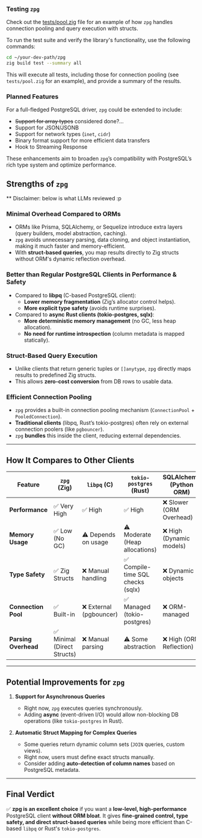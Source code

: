 ### Testing `zpg`

Check out the [tests/pool.zig](https://github.com/thienpow/zpg/blob/main/tests/pool.zig) file for an example of how `zpg` handles connection pooling and query execution with structs.

To run the test suite and verify the library's functionality, use the following commands:

```bash
cd ~/your-dev-path/zpg
zig build test --summary all
```

This will execute all tests, including those for connection pooling (see `tests/pool.zig` for an example), and provide a summary of the results.

### Planned Features
For a full-fledged PostgreSQL driver, `zpg` could be extended to include:

- ~~Support for array types~~ considered done?...
- Support for JSON/JSONB
- Support for network types (`inet`, `cidr`)
- Binary format support for more efficient data transfers
- Hook to Streaming Response

These enhancements aim to broaden `zpg`’s compatibility with PostgreSQL’s rich type system and optimize performance.

## Strengths of `zpg`

** Disclaimer: below is what LLMs reviewed :p

### **Minimal Overhead Compared to ORMs**
- ORMs like Prisma, SQLAlchemy, or Sequelize introduce extra layers (query builders, model abstraction, caching).
- `zpg` avoids unnecessary parsing, data cloning, and object instantiation, making it much faster and memory-efficient.
- With **struct-based queries**, you map results directly to Zig structs without ORM's dynamic reflection overhead.

### **Better than Regular PostgreSQL Clients in Performance & Safety**
- Compared to **libpq** (C-based PostgreSQL client):
  - **Lower memory fragmentation** (Zig’s allocator control helps).
  - **More explicit type safety** (avoids runtime surprises).
- Compared to **async Rust clients (tokio-postgres, sqlx)**:
  - **More deterministic memory management** (no GC, less heap allocation).
  - **No need for runtime introspection** (column metadata is mapped statically).

### **Struct-Based Query Execution**
- Unlike clients that return generic tuples or `[]anytype`, `zpg` directly maps results to predefined Zig structs.
- This allows **zero-cost conversion** from DB rows to usable data.

### **Efficient Connection Pooling**
- `zpg` provides a built-in connection pooling mechanism (`ConnectionPool` + `PooledConnection`).
- **Traditional clients** (libpq, Rust’s tokio-postgres) often rely on external connection poolers (like `pgbouncer`).
- `zpg` **bundles** this inside the client, reducing external dependencies.

---

## **How It Compares to Other Clients**

| Feature            | `zpg` (Zig)  | `libpq` (C) | `tokio-postgres` (Rust) | SQLAlchemy (Python ORM) |
|--------------------|-------------|-------------|-------------------------|-------------------------|
| **Performance**   | ✅ Very High | ✅ High | ✅ High | ❌ Slower (ORM Overhead) |
| **Memory Usage**  | ✅ Low (No GC) | ⚠️ Depends on usage | ⚠️ Moderate (Heap allocations) | ❌ High (Dynamic models) |
| **Type Safety**   | ✅ Zig Structs | ❌ Manual handling | ✅ Compile-time SQL checks (sqlx) | ❌ Dynamic objects |
| **Connection Pool** | ✅ Built-in | ❌ External (pgbouncer) | ✅ Managed (tokio-postgres) | ❌ ORM-managed |
| **Parsing Overhead** | ✅ Minimal (Direct Structs) | ❌ Manual parsing | ⚠️ Some abstraction | ❌ High (ORM Reflection) |

---

## **Potential Improvements for `zpg`**

1. **Support for Asynchronous Queries**
   - Right now, `zpg` executes queries synchronously.
   - Adding **async** (event-driven I/O) would allow non-blocking DB operations (like `tokio-postgres` in Rust).

2. **Automatic Struct Mapping for Complex Queries**
   - Some queries return dynamic column sets (`JOIN` queries, custom views).
   - Right now, users must define exact structs manually.
   - Consider adding **auto-detection of column names** based on PostgreSQL metadata.

---

## **Final Verdict**
✅ **zpg is an excellent choice** if you want a **low-level, high-performance** PostgreSQL client **without ORM bloat**. It gives **fine-grained control, type safety, and direct struct-based queries** while being more efficient than C-based `libpq` or Rust's `tokio-postgres`.
